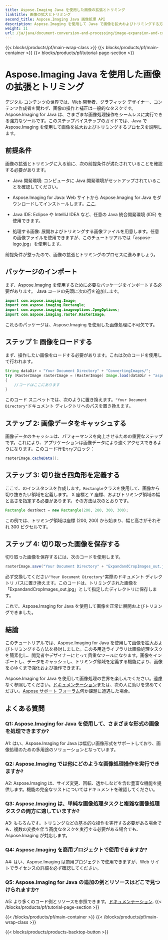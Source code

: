 ```yaml
---
title: Aspose.Imaging Java を使用した画像の拡張とトリミング
linktitle: 画像の拡大とトリミング
second_title: Aspose.Imaging Java 画像処理 API
description: Aspose.Imaging を使用して Java で画像を拡大およびトリミングする方法を学びます。このステップバイステップのガイドを使用して、画像処理スキルを向上させてください。
weight: 11
url: /ja/java/document-conversion-and-processing/image-expansion-and-cropping/
---
```


{{< blocks/products/pf/main-wrap-class >}}
{{< blocks/products/pf/main-container >}}
{{< blocks/products/pf/tutorial-page-section >}}

# Aspose.Imaging Java を使用した画像の拡張とトリミング

デジタル コンテンツの世界では、Web 開発者、グラフィック デザイナー、コンテンツ作成者を問わず、画像の操作と補正は一般的なタスクです。 Aspose.Imaging for Java は、さまざまな画像処理操作をシームレスに実行できる強力なツールです。このステップバイステップのガイドでは、Java で Aspose.Imaging を使用して画像を拡大およびトリミングするプロセスを説明します。

## 前提条件

画像の拡張とトリミングに入る前に、次の前提条件が満たされていることを確認する必要があります。

- Java 開発環境: コンピュータに Java 開発環境がセットアップされていることを確認してください。

-  Aspose.Imaging for Java: Web サイトから Aspose.Imaging for Java をダウンロードしてインストールします。[ここ](https://releases.aspose.com/imaging/java/).

- Java IDE: Eclipse や IntelliJ IDEA など、任意の Java 統合開発環境 (IDE) を使用できます。

- 処理する画像: 展開およびトリミングする画像ファイルを用意します。任意の画像ファイルを使用できますが、このチュートリアルでは「aspose-logo.jpg」を使用します。

前提条件が整ったので、画像の拡張とトリミングのプロセスに進みましょう。

## パッケージのインポート

まず、Aspose.Imaging を使用するために必要なパッケージをインポートする必要があります。 Java コードの先頭に次の行を追加します。

```java
import com.aspose.imaging.Image;
import com.aspose.imaging.Rectangle;
import com.aspose.imaging.imageoptions.JpegOptions;
import com.aspose.imaging.raster.RasterImage;
```

これらのパッケージは、Aspose.Imaging を使用した画像処理に不可欠です。

## ステップ 1: 画像をロードする

まず、操作したい画像をロードする必要があります。これは次のコードを使用して行われます。

```java
String dataDir = "Your Document Directory" + "ConvertingImages/";
try (RasterImage rasterImage = (RasterImage) Image.load(dataDir + "aspose-logo.jpg"))
{
    //コードはここにあります
}
```

このコード スニペットでは、次のように置き換えます。`"Your Document Directory"`ドキュメント ディレクトリへのパスを置き換えます。

## ステップ 2: 画像データをキャッシュする

画像データのキャッシュは、パフォーマンスを向上させるための重要なステップです。これにより、アプリケーションは画像データにより速くアクセスできるようになります。このコード行を`try`ブロック：

```java
rasterImage.cacheData();
```

## ステップ 3: 切り抜き四角形を定義する

ここで、のインスタンスを作成します。`Rectangle`クラスを使用して、画像から切り抜きたい領域を定義します。 X 座標と Y 座標、およびトリミング領域の幅と高さを指定する必要があります。その方法は次のとおりです。

```java
Rectangle destRect = new Rectangle(200, 200, 300, 300);
```

この例では、トリミング領域は座標 (200, 200) から始まり、幅と高さがそれぞれ 300 ピクセルです。

## ステップ 4: 切り取った画像を保存する

切り取った画像を保存するには、次のコードを使用します。

```java
rasterImage.save("Your Document Directory" + "ExpandandCropImages_out.jpg", new JpegOptions(), destRect);
```

必ず交換してください`"Your Document Directory"`実際のドキュメント ディレクトリ パスに置き換えます。このコードは、トリミングされた画像を「ExpandandCropImages_out.jpg」として指定したディレクトリに保存します。

これで、Aspose.Imaging for Java を使用して画像を正常に展開およびトリミングできました。

## 結論

このチュートリアルでは、Aspose.Imaging for Java を使用して画像を拡大およびトリミングする方法を検討しました。この多用途ライブラリは画像処理タスクを簡素化し、開発者やデザイナーにとって貴重なツールになります。画像をインポートし、データをキャッシュし、トリミング領域を定義する機能により、画像を心ゆくまで強化および操作できます。

 Aspose.Imaging for Java を使用して画像処理の世界を楽しんでください。遠慮なく参照してください。[ドキュメンテーション](https://reference.aspose.com/imaging/java/)または、次の人に助けを求めてください。[Aspose サポート フォーラム](https://forum.aspose.com/)何か課題に遭遇した場合。

## よくある質問

### Q1: Aspose.Imaging for Java を使用して、さまざまな形式の画像を処理できますか?

A1: はい、Aspose.Imaging for Java は幅広い画像形式をサポートしており、画像処理のための多用途のソリューションとなっています。

### Q2: Aspose.Imaging では他にどのような画像処理操作を実行できますか?

A2: Aspose.Imaging は、サイズ変更、回転、透かしなどを含む豊富な機能を提供します。機能の完全なリストについてはドキュメントを確認してください。

### Q3: Aspose.Imaging は、単純な画像処理タスクと複雑な画像処理タスクの両方に適していますか?

A3: もちろんです。トリミングなどの基本的な操作を実行する必要がある場合でも、複数の変換を伴う高度なタスクを実行する必要がある場合でも、Aspose.Imaging が対応します。

### Q4: Aspose.Imaging を商用プロジェクトで使用できますか?

A4: はい、Aspose.Imaging は商用プロジェクトで使用できますが、Web サイトでライセンスの詳細を必ず確認してください。

### Q5: Aspose.Imaging for Java の追加の例とリソースはどこで見つけられますか?

 A5: より多くのコード例とリソースを参照できます。[ドキュメンテーション](https://reference.aspose.com/imaging/java/).
{{< /blocks/products/pf/tutorial-page-section >}}

{{< /blocks/products/pf/main-container >}}
{{< /blocks/products/pf/main-wrap-class >}}

{{< blocks/products/products-backtop-button >}}
